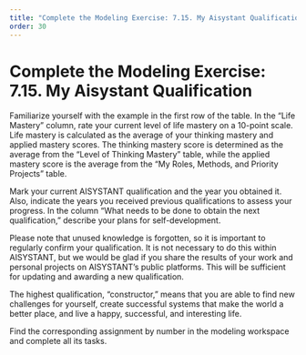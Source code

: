 ```yaml
---
title: "Complete the Modeling Exercise: 7.15. My Aisystant Qualification"
order: 30
---
```


# Complete the Modeling Exercise: 7.15. My Aisystant Qualification

Familiarize yourself with the example in the first row of the table. In the “Life Mastery” column, rate your current level of life mastery on a 10-point scale. Life mastery is calculated as the average of your thinking mastery and applied mastery scores. The thinking mastery score is determined as the average from the “Level of Thinking Mastery” table, while the applied mastery score is the average from the “My Roles, Methods, and Priority Projects” table.

Mark your current AISYSTANT qualification and the year you obtained it. Also, indicate the years you received previous qualifications to assess your progress. In the column “What needs to be done to obtain the next qualification,” describe your plans for self-development.

Please note that unused knowledge is forgotten, so it is important to regularly confirm your qualification. It is not necessary to do this within AISYSTANT, but we would be glad if you share the results of your work and personal projects on AISYSTANT’s public platforms. This will be sufficient for updating and awarding a new qualification.

The highest qualification, “constructor,” means that you are able to find new challenges for yourself, create successful systems that make the world a better place, and live a happy, successful, and interesting life.

Find the corresponding assignment by number in the modeling workspace and complete all its tasks.